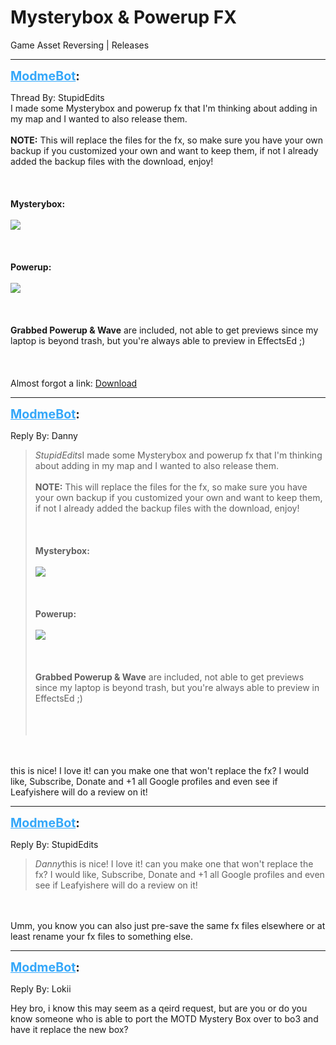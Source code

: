 # Mysterybox & Powerup FX
Game Asset Reversing | Releases

---
<strong style="font-size: 1.4em;"><span style="text-decoration: underline;text-decoration-color: #34a7f9;"><span style="color:#34a7f9;">ModmeBot</span></span>:</strong>

<p>Thread By: StupidEdits<br />I made some Mysterybox and powerup fx that I&#39;m thinking about adding in my map and I wanted to also release them.<br /><br /><strong>NOTE:</strong> This will replace the files for the fx, so make sure you have your own backup if you customized your own and want to keep them, if not I already added the backup files with the download, enjoy!<br /><br /><br /><br /><strong>Mysterybox:</strong><br /><br /><img style="max-width: 500px;" src="https://s17.postimg.org/d1opjvulb/20160917151617_1.jpg"><br /><br /><br /><br /><strong>Powerup:</strong><br /><br /><img style="max-width: 500px;" src="https://s12.postimg.org/xsu5un5al/20160917151108_1.jpg"><br /><br /><br /><br /><strong>Grabbed Powerup &amp; Wave</strong> are included, not able to get previews since my laptop is beyond trash, but you&#39;re always able to preview in EffectsEd  ;)<br /><br /><br /><br />Almost forgot a link: <a href="http://www.mediafire.com/download/77ux41b70mmgb31/raw.rar">Download</a></p>

---
<strong style="font-size: 1.4em;"><span style="text-decoration: underline;text-decoration-color: #34a7f9;"><span style="color:#34a7f9;">ModmeBot</span></span>:</strong>

<p>Reply By: Danny<br /><blockquote><em>StupidEdits</em>I made some Mysterybox and powerup fx that I&#39;m thinking about adding in my map and I wanted to also release them.<br /><br /><strong>NOTE:</strong> This will replace the files for the fx, so make sure you have your own backup if you customized your own and want to keep them, if not I already added the backup files with the download, enjoy!<br /><br /><br /><br /><strong>Mysterybox:</strong><br /><br /><img style="max-width: 500px;" src="https://s17.postimg.org/d1opjvulb/20160917151617_1.jpg"><br /><br /><br /><br /><strong>Powerup:</strong><br /><br /><img style="max-width: 500px;" src="https://s12.postimg.org/xsu5un5al/20160917151108_1.jpg"><br /><br /><br /><br /><strong>Grabbed Powerup &amp; Wave</strong> are included, not able to get previews since my laptop is beyond trash, but you&#39;re always able to preview in EffectsEd  ;)<br /><br /><br /><br /></blockquote><br /><br />this is nice! I love it! can you make one that won&#39;t replace the fx? I would like, Subscribe, Donate and +1 all Google profiles and even see if Leafyishere will do a review on it!</p>

---
<strong style="font-size: 1.4em;"><span style="text-decoration: underline;text-decoration-color: #34a7f9;"><span style="color:#34a7f9;">ModmeBot</span></span>:</strong>

<p>Reply By: StupidEdits<br /><blockquote><em>Danny</em>this is nice! I love it! can you make one that won&#39;t replace the fx? I would like, Subscribe, Donate and +1 all Google profiles and even see if Leafyishere will do a review on it!</blockquote><br /><br />Umm, you know you can also just pre-save the same fx files elsewhere or at least rename your fx files to something else.</p>

---
<strong style="font-size: 1.4em;"><span style="text-decoration: underline;text-decoration-color: #34a7f9;"><span style="color:#34a7f9;">ModmeBot</span></span>:</strong>

<p>Reply By: Lokii<br /><p style="text-align:left;">Hey bro, i know this may seem as a qeird request, but are you or do you know someone who is able to port the MOTD Mystery Box over to bo3 and have it replace the new box?</p></p>
